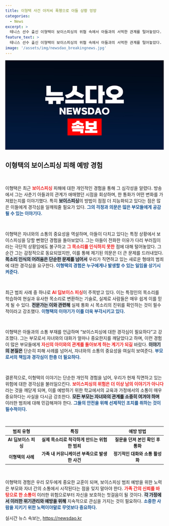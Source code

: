 ```yaml
---
title: 이형택 사건 아저씨 폭행으로 아들 상황 엉망
categories:
  - News
excerpt: >
  테니스 선수 출신 이형택이 보이스피싱의 위협 속에서 아들과의 서먹한 관계를 털어놓았다. 아들의 전화를 받고 의심스러웠던 순간, AI 딥보이스 피싱의 진실이 드러나며 긴장감을 더했다. 안전을 위한 본인 확인 필수!
feature_text: >
  테니스 선수 출신 이형택이 보이스피싱의 위협 속에서 아들과의 서먹한 관계를 털어놓았다. 아들의 전화를 받고 의심스러웠던 순간, AI 딥보이스 피싱의 진실이 드러나며 긴장감을 더했다. 안전을 위한 본인 확인 필수!
image: '/assets/img/newsdao_breakingnews.jpg'
---
```


<p><img src="/assets/img/newsdao_breakingnews.jpg" alt="firstkoreanews 속보" /></p>

<h2 data-ke-size="size26">이형택의 보이스피싱 피해 예방 경험</h2>

<p data-ke-size="size16">&nbsp;</p>

<p>이형택은 최근 <b><span style="color: #ee2323;">보이스피싱</span></b> 피해에 대한 개인적인 경험을 통해 그 심각성을 알렸다. 방송에서 그는 사춘기 아들과의 관계가 애매했던 시점을 회상하며, 한 통화가 어떤 변화를 가져왔는지를 이야기했다. 특히 <b><span style="background-color: #21538527;">보이스피싱</span></b>의 방법이 점점 더 지능화되고 있다는 점은 많은 이들에게 경각심을 일깨워줄 필요가 있다. <b><span style="color: #1a5490;">그의 걱정과 의문은 많은 부모들에게 공감될 수 있는 이야기다.</span></b></p>

<p data-ke-size="size16">&nbsp;</p>

<p>이형택은 자녀와의 소통의 중요성을 역설하며, 아들이 다치고 있다는 특정 상황에서 보이스피싱을 당할 뻔했던 경험을 돌아보았다. 그는 아들이 전화한 이유가 다리 부러짐이라는 극단적 상황임에도 불구하고 <b><span style="color: #ee2323;">그 목소리를 인식하지 못한</span></b> 점에 대해 털어놓았다. 그 순간 그는 감정적으로 동요되었지만, 이를 통해 제기된 의문은 더 큰 문제를 드러내었다. <b><span style="background-color: #21538527;">목소리 인식의 어려움은 단순한 문제를 넘어서</span></b> 우리가 직면하고 있는 새로운 형태의 범죄에 대한 경각심을 요구한다. <b><span style="color: #1a5490;">이형택의 경험은 누구에게나 발생할 수 있는 일임을 상기시켜준다.</span></b></p>

<p data-ke-size="size16">&nbsp;</p>

<p>최근 범죄 사례 중 하나로 <b><span style="color: #ee2323;">AI 딥보이스 피싱</span></b>이 주목받고 있다. 이는 특정인의 목소리를 학습하여 현실과 유사한 목소리로 변환하는 기술로, 실제로 사람들은 매우 쉽게 이를 믿게 될 수 있다. <b><span style="background-color: #21538527;">전문가는 이와 관련해</span></b> 실제 통화 시 목소리의 진위를 확인하는 것이 필수적이라고 강조했다. <b><span style="color: #1a5490;">이형택의 이야기가 이를 더욱 부각시키고 있다.</span></b></p>

<p data-ke-size="size16">&nbsp;</p>

<p>이형택은 아들과의 소통 부재를 언급하며 “보이스피싱에 대한 경각심이 필요하다”고 강조했다. 그는 부모로서 자녀와의 대화가 얼마나 중요한지를 깨달았다고 하며, 이런 경험이 많은 부모들에게 <b><span style="color: #ee2323;">자신의 아이와의 관계를 돌아보게 하는 계기가 되길</span></b> 바랐다. <b><span style="background-color: #21538527;">이야기의 본질은</span></b> 단순히 피해 사례를 넘어서, 자녀와의 소통의 중요성을 여실히 보여준다. <b><span style="color: #1a5490;">부모로서의 책임과 경각심이 한층 더 필요하다.</span></b></p>

<p data-ke-size="size16">&nbsp;</p>

<p>결론적으로, 이형택의 이야기는 단순한 개인적 경험을 넘어, 우리가 현재 직면하고 있는 위험에 대한 경각심을 불러일으킨다. <b><span style="color: #ee2323;">보이스피싱의 위험은 더 이상 남의 이야기가 아니다</span></b>라는 것을 깨닫게 되며, 이를 예방하기 위한 학교에서의 교육과 가정에서의 소통이 매우 중요하다는 사실을 다시금 강조한다. <b><span style="background-color: #21538527;">모든 부모는 자녀와의 관계를 소중히 여겨야 하며</span></b> 이러한 범죄에 대해 민감해져야 한다. <b><span style="color: #1a5490;">그들의 안전을 위해 선제적인 조치를 취하는 것이 필수적이다.</span></b></p>

<p data-ke-size="size16">&nbsp;</p>

<table>
    <thead>
        <tr>
            <th style="text-align: center;">범죄 유형</th>
            <th style="text-align: center;">특징</th>
            <th style="text-align: center;">예방 방법</th>
        </tr>
    </thead>
    <tbody>
        <tr>
            <td style="text-align: center; height: 17px;"><b>AI 딥보이스 피싱</b></td>
            <td style="text-align: center; height: 17px;"><b>실제 목소리로 착각하게 만드는 위험한 범죄</b></td>
            <td style="text-align: center; height: 17px;"><b>질문을 던져 본인 확인 후 통화</b></td>
        </tr>
        <tr>
            <td style="text-align: center; height: 17px;"><b>이형택의 사례</b></td>
            <td style="text-align: center; height: 17px;"><b>가족 내 커뮤니케이션 부족으로 발생한 사건</b></td>
            <td style="text-align: center; height: 17px;"><b>정기적인 대화와 소통 활성화</b></td>
        </tr>
    </tbody>
</table>

<p data-ke-size="size16">&nbsp;</p>

<p>이형택의 경험은 우리 모두에게 중요한 교훈이 되며, 보이스피싱 범죄 예방을 위한 노력은 부모와 자녀 간의 소통에서 시작된다는 점을 잊지 말아야 한다. <b><span style="color: #ee2323;">가족 간의 신뢰를 바탕으로 한 소통이</span></b> 이러한 위험으로부터 자신을 보호하는 첫걸음이 될 것이다. <b><span style="background-color: #21538527;">각 가정에서 이러한 위기관리와 예방을 위해</span></b> 지속적으로 관심을 가지는 것이 필요하다. <b><span style="color: #1a5490;">소중한 사람을 지키기 위한 노력이야말로 무엇보다 중요하다.</span></b></p>
실시간 뉴스 속보는, <a href="https://newsdao.kr" rel="dofollow">https://newsdao.kr</a>


